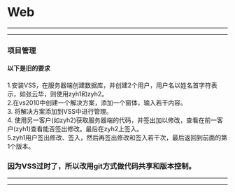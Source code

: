 # Web
---
---
### 项目管理
#### 以下是旧的要求
1.安装VSS，在服务器端创建数据库，并创建2个用户，用户名以姓名首字符表示，如张云华，则使用zyh1和zyh2。  
2.在vs2010中创建一个解决方案，添加一个窗体，输入若干内容。  
3. 将解决方案添加到VSS中进行管理。  
4. 使用另一客户(如zyh2)获取服务器端的代码，并签出加以修改，查看在前一客户(zyh1)查看能否签出修改。最后在zyh2上签入。  
5.zyh1用户签出修改、签入，然后再签出修改和签入若干次，最后返回到前面的第1个版本。  
    
### 因为VSS过时了，所以改用git方式做代码共享和版本控制。
---
---
